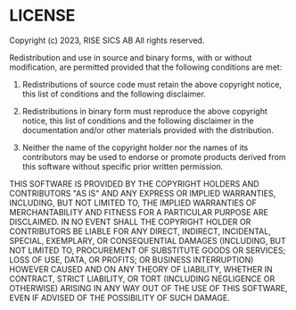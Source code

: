 # LICENSE #

 Copyright (c) 2023, RISE SICS AB
 All rights reserved.

  Redistribution and use in source and binary forms, with or without 
  modification, are permitted provided that the following conditions 
  are met:
 
  1. Redistributions of source code must retain the above copyright notice, 
     this list of conditions and the following disclaimer.
 
  2. Redistributions in binary form must reproduce the above copyright notice, 
     this list of conditions and the following disclaimer in the documentation 
     and/or other materials provided with the distribution.
 
  3. Neither the name of the copyright holder nor the names of its
     contributors may be used to endorse or promote products derived from
     this software without specific prior written permission.
 
  THIS SOFTWARE IS PROVIDED BY THE COPYRIGHT HOLDERS AND CONTRIBUTORS 
  "AS IS" AND ANY EXPRESS OR IMPLIED WARRANTIES, INCLUDING, BUT NOT 
  LIMITED TO, THE IMPLIED WARRANTIES OF MERCHANTABILITY AND FITNESS FOR 
  A PARTICULAR PURPOSE ARE DISCLAIMED. IN NO EVENT SHALL THE COPYRIGHT 
  HOLDER OR CONTRIBUTORS BE LIABLE FOR ANY DIRECT, INDIRECT, INCIDENTAL, 
  SPECIAL, EXEMPLARY, OR CONSEQUENTIAL DAMAGES (INCLUDING, BUT NOT 
  LIMITED TO, PROCUREMENT OF SUBSTITUTE GOODS OR SERVICES; LOSS OF USE, 
  DATA, OR PROFITS; OR BUSINESS INTERRUPTION) HOWEVER CAUSED AND ON ANY 
  THEORY OF LIABILITY, WHETHER IN CONTRACT, STRICT LIABILITY, OR TORT 
  (INCLUDING NEGLIGENCE OR OTHERWISE) ARISING IN ANY WAY OUT OF THE USE 
  OF THIS SOFTWARE, EVEN IF ADVISED OF THE POSSIBILITY OF SUCH DAMAGE.
